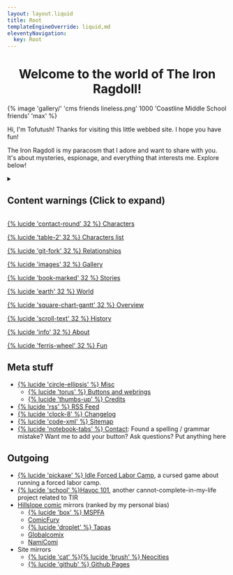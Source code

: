 ```yaml
---
layout: layout.liquid
title: Root
templateEngineOverride: liquid,md
eleventyNavigation:
  key: Root
---
```

<link rel="stylesheet" href="/css/home.css"/>
<h1 style="text-align: center;">Welcome to the world of The Iron Ragdoll!</h1>
{% image 'gallery/' 'cms friends lineless.png' 1000 'Coastline Middle School friends' 'max' %}

Hi, I'm Tofutush! Thanks for visiting this little webbed site. I hope you have fun!

The Iron Ragdoll is my paracosm that I adore and want to share with you. It's about mysteries, espionage, and everything that interests me. Explore below!

<details>
  <summary><h2>Content warnings (Click to expand)</h2></summary>
  <p>This site and its contents feature strong language, cartoon violence, and occasional mature themes. Viewer discretion is advised.</p>
  <p>It should be obvious that I do not agree with everything presented on this site, such as the opinions and actions of the characters. Even a lot of the out-of-character content is written with an exaggerated joking tone. Don't treat it so seriously.</p>
  <p>Also: This site uses Javascript for theme switching, section expanding, gallery popups, and filtering! It should be fine to view most other things with JS disabled.</p>
</details>
<div class="grid">
  <a class="big" href="/characters/">
    <div class="card" style="background-image: url('{{ "/img/gallery/sparky pop.png" | htmlBaseUrl }}');"><p>{% lucide 'contact-round' 32 %} Characters</p></div>
  </a>
  <a href="/characters/list/">
    <div class="card" style="background-image: url('{{ "/img/gallery/cosmo pop.png" | htmlBaseUrl }}');"><p>{% lucide 'table-2' 32 %} Characters list</p></div>
  </a>
  <a href="/characters/relationships/">
    <div class="card" style="background-image: url('{{ "/img/gallery/tephra pop.png" | htmlBaseUrl }}');"><p>{% lucide 'git-fork' 32 %} Relationships</p></div>
  </a>
  <a href="/gallery/">
    <div class="card" style="background-image: url('{{ "/img/gallery/goose pop.png" | htmlBaseUrl }}');"><p>{% lucide 'images' 32 %} Gallery</p></div>
  </a>
  <a href="/stories/">
    <div class="card" style="background-image: url('{{ "/img/gallery/pumpkin pop.png" | htmlBaseUrl }}');"><p>{% lucide 'book-marked' 32 %} Stories</p></div>
  </a>
  <a class="big" href="/world/">
    <div class="card" style="background-image: url('{{ "/img/gallery/buttercup pop.png" | htmlBaseUrl }}');"><p>{% lucide 'earth' 32 %} World</p></div>
  </a>
  <a href="/world/overview/">
    <div class="card" style="background-image: url('{{ "/img/gallery/melody pop.png" | htmlBaseUrl }}');"><p>{% lucide 'square-chart-gantt' 32 %} Overview</p></div>
  </a>
  <a href="/world/history/">
    <div class="card" style="background-image: url('{{ "/img/gallery/alaska pop.png" | htmlBaseUrl }}');"><p>{% lucide 'scroll-text' 32 %} History</p></div>
  </a>
  <a href="/about/">
    <div class="card" style="background-image: url('{{ "/img/gallery/qibli pop.png" | htmlBaseUrl }}');"><p>{% lucide 'info' 32 %} About</p></div>
  </a>
  <a href="/fun/">
    <div class="card" style="background-image: url('{{ "/img/gallery/guillotine pop.png" | htmlBaseUrl }}');"><p>{% lucide 'ferris-wheel' 32 %} Fun</p></div>
  </a>
</div>

## Meta stuff

- [{% lucide 'circle-ellipsis' %} Misc](/misc/)
  - [{% lucide 'torus' %} Buttons and webrings](/misc/links/)
  - [{% lucide 'thumbs-up' %} Credits](/misc/credits/)
- [{% lucide 'rss' %} RSS Feed](/feed.xml/)
- [{% lucide 'clock-8' %} Changelog](/changelog/)
- [{% lucide 'code-xml' %} Sitemap](/sitemap/)
- [{% lucide 'notebook-tabs' %} Contact](/contact/): Found a spelling / grammar mistake? Want me to add your button? Ask questions? Put anything here

## Outgoing

- [{% lucide 'pickaxe' %} Idle Forced Labor Camp](https://tofutush.github.io/idlegame), a cursed game about running a forced labor camp.
- [{% lucide 'school' %}Havoc 101](https://tofutush.github.io/havoc101), another cannot-complete-in-my-life project related to TIR
- [Hillslope comic](/stories/hillslope-mysteries/) mirrors (ranked by my personal bias)
  - [{% lucide 'box' %} MSPFA](https://mspfa.com/?s=50350&p=1)
  - [ComicFury](https://the-iron-ragdoll.thecomicseries.com)
  - [{% lucide 'droplet' %} Tapas](https://tapas.io/series/The-Iron-Ragdoll)
  - [Globalcomix](https://globalcomix.com/c/the-iron-ragdoll)
  - [NamiComi](https://namicomi.com/en/title/EGyt8a6z/the-iron-ragdoll/chapters?lang=en)
- Site mirrors
  - [{% lucide 'cat' %}{% lucide 'brush' %} Neocities](https://neocities.org/site/tofutush)
  - [{% lucide 'github' %} Github Pages](https://tofutush.github.io/The-Iron-Ragdoll)
